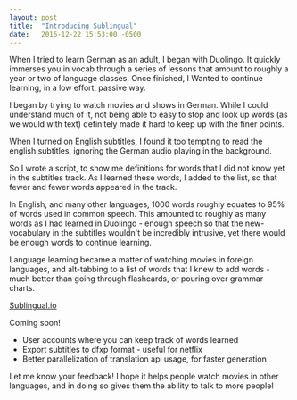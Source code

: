 ```yaml
---
layout: post
title:  "Introducing Sublingual"
date:   2016-12-22 15:53:00 -0500
---
```


When I tried to learn German as an adult, I began with Duolingo.  It quickly immerses you in vocab through a series of lessons that amount to roughly a year or two of language classes.  Once finished, I Wanted to continue learning, in a low effort, passive way.

I began by trying to watch movies and shows in German.  While I could understand much of it, not being able to easy to stop and look up words (as we would with text) definitely made it hard to keep up with the finer points.

When I turned on English subtitles, I found it too tempting to read the english subtitles, ignoring the German audio playing in the background.

So I wrote a script, to show me definitions for words that I did not know yet in the subtitles track.  As I learned these words, I added to the list, so that fewer and fewer words appeared in the track.

In English, and many other languages, 1000 words roughly equates to 95% of words used in common speech.  This amounted to roughly as many words as I had learned in Duolingo - enough speech so that the new-vocabulary in the subtitles wouldn't be incredibly intrusive, yet there would be enough words to continue learning.

Language learning became a matter of watching movies in foreign languages, and alt-tabbing to a list of words that I knew to add words - much better than going through flashcards, or pouring over grammar charts.

[Sublingual.io](http://sublingual.io)

Coming soon!
<ul>
<li>User accounts where you can keep track of words learned</li>
<li>Export subtitles to dfxp format - useful for netflix</li>
<li>Better parallelization of translation api usage, for faster generation</li>
</ul>

Let me know your feedback!  I hope it helps people watch movies in other languages, and in doing so gives them the ability to talk to more people!
